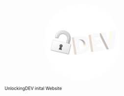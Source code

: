 <p align="center">
<img style="border-radius:100%" height="250px" src="https://raw.githubusercontent.com/UnlockingDEV/unlockingdev.github.io/main/image/Untitled.png">

UnlockingDEV inital Website
